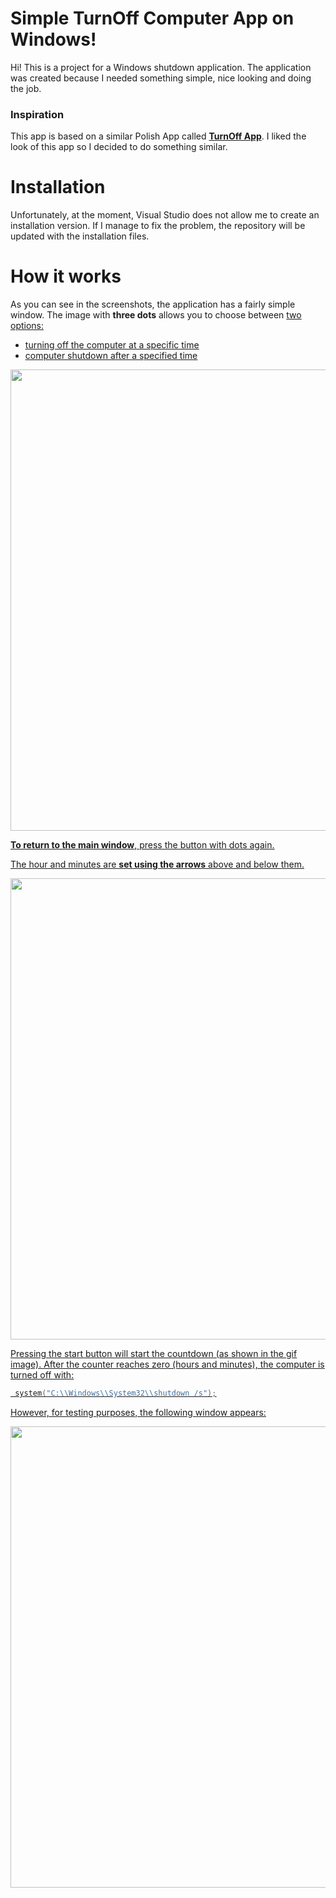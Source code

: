 # Simple TurnOff Computer App on Windows!

Hi! This is a project for a Windows shutdown application. The application was created because I needed something simple, nice looking and doing the job.
### Inspiration
This app is based on a similar Polish App called [**TurnOff App**](https://www.dobreprogramy.pl/turn-off-app,program,windows,6628443308762753).
I liked the look of this app so I decided to do something similar.

# Installation

Unfortunately, at the moment, Visual Studio does not allow me to create an installation version. If I manage to fix the problem, the repository will be updated with the installation files.


# How it works

As you can see in the screenshots, the application has a fairly simple window. The image with **three dots** allows you to choose between <u>two options<u>:
- turning off the computer at a specific time
- computer shutdown after a specified time
<p align="center">
  <img src="./img/example.png" width="738">
</p>

**To return to the main window**, press the button with dots again.

The hour and minutes are **set using the arrows** above and below them.
<p align="center">
  <img src="./img/example.png" width="738">
</p>

Pressing the start button will start the countdown (as shown in the gif image).
After the counter reaches zero (hours and minutes), the computer is turned off with:
```c++
 system("C:\\Windows\\System32\\shutdown /s");
   ```

However, for testing purposes, the following window appears:

<p align="center">
  <img src="./img/example.png" width="738">
</p>
